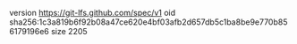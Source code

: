 version https://git-lfs.github.com/spec/v1
oid sha256:1c3a819b6f92b08a47ce620e4bf03afb2d657db5c1ba8be9e770b856179196e6
size 2205
